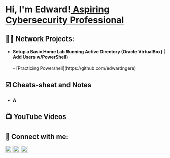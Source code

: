 <h1>Hi, I'm Edward!<a href="https://www.linkedin.com/in/edward-ngere/"> Aspiring Cybersecurity Professional</a></h1>

<h2>👨‍💻 Network Projects:</h2>

- <h4>Setup a Basic Home Lab Running Active Directory (Oracle VirtualBox) | Add Users w/PowerShell)</h4>
  - [Practicing Powershell](https://github.com/edwardngere)
  
<h2>☑️ Cheats-sheat and Notes</h2>

- <h4> A </h4>


<h2>📺 YouTube Videos</h2>


<h2> 🤳 Connect with me:</h2>

[<img align="left" alt="Edward | YouTube" width="22px" src="https://cdn.jsdelivr.net/npm/simple-icons@v3/icons/youtube.svg" />][youtube]
[<img align="left" alt="Edward | LinkedIn" width="22px" src="https://cdn.jsdelivr.net/npm/simple-icons@v3/icons/linkedin.svg" />][linkedin]
[<img align="left" alt="Edward | Twitter" width="22px" src="https://cdn.jsdelivr.net/npm/simple-icons@v3/icons/twitter.svg" />][twitter]

[youtube]: https://www.youtube.com/@EdwardNgere
[linkedin]: https://www.linkedin.com/in/edward-ngere/
[twitter]: https://twitter.com/edwardungere
